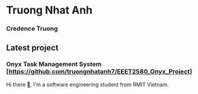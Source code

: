

<!--
**truongnhatanh7/truongnhatanh7** is a ✨ _special_ ✨ repository because its `README.md` (this file) appears on your GitHub profile.

Here are some ideas to get you started:

- 🔭 I’m currently working on ...
- 🌱 I’m currently learning ...
- 👯 I’m looking to collaborate on ...
- 🤔 I’m looking for help with ...
- 💬 Ask me about ...
- 📫 How to reach me: ...
- 😄 Pronouns: ...
- ⚡ Fun fact: ...
-->

# Truong Nhat Anh
### Credence Truong

## Latest project
### Onyx Task Management System [https://github.com/truongnhatanh7/EEET2580_Onyx_Project]

Hi there 👋, I'm a software engineering student from RMIT Vietnam.


